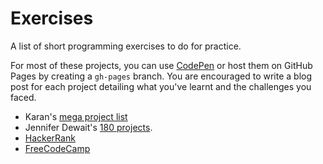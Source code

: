# Exercises

A list of short programming exercises to do for practice.

For most of these projects, you can use [CodePen](http://codepen.io) or host them on GitHub Pages by creating a `gh-pages` branch. You are encouraged to write a blog post for each project detailing what you've learnt and the challenges you faced.

- Karan's [mega project list](https://github.com/karan/Projects)
- Jennifer Dewait's [180 projects](http://jenniferdewalt.com/index.html).
- [HackerRank](https://www.hackerrank.com/)
- [FreeCodeCamp](http://www.freecodecamp.com/)
